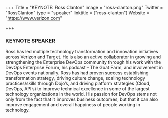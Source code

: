 +++
Title = "KEYNOTE: Ross Clanton"
image = "ross-clanton.png"
Twitter = "RossClanton"
type = "speaker"
linktitle = ["ross-clanton"]
Website = "https://www.verizon.com"

+++

### <strong>KEYNOTE SPEAKER</strong>

Ross has led multiple technology transformation and innovation initiatives across Verizon and Target. He is also an active collaborator in growing and strengthening the Enterprise DevOps community through his work with the DevOps Enterprise Forum, his podcast – The Goat Farm, and involvement in DevOps events nationally. Ross has had proven success establishing transformation strategy, driving culture change, scaling technology practices/skills through Dojo’s, and driving platform strategies (Cloud, DevOps, API’s) to improve technical excellence in some of the largest technology organizations in the world. His passion for DevOps stems not only from the fact that it improves business outcomes, but that it can also improve engagement and overall happiness of people working in technology.
